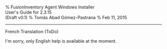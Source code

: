 % FusionInventory Agent Windows Installer\
  User's Guide for 2.3.15\
  (Draft v0.1)
% Tomás Abad Gómez-Pastrana
% Feb 11, 2015

----------

French Translation (ToDo)

I'm sorry, only English help is available at the moment.
